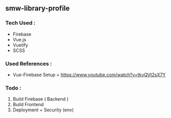 ## smw-library-profile

### Tech Used :

- Firebase
- Vue.js
- Vuetify
- SCSS

### Used References :

- Vue-Firebase Setup = https://www.youtube.com/watch?v=tkvQVt2sX7Y

### Todo :

1. Build Firebase ( Backend )
2. Build Frontend
3. Deployment + Security (env)
